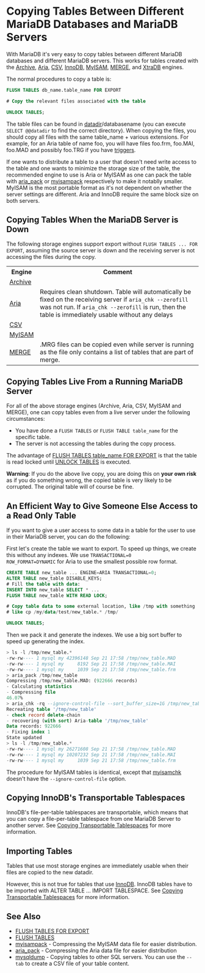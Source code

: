 # Copying Tables Between Different MariaDB Databases and MariaDB Servers

With MariaDB it's very easy to copy tables between different MariaDB databases
and different MariaDB servers. This works for tables created with the [Archive](/columns-storage-engines-and-plugins/storage-engines/archive/), [Aria](/columns-storage-engines-and-plugins/storage-engines/aria/), [CSV](/columns-storage-engines-and-plugins/storage-engines/csv/), [InnoDB](/columns-storage-engines-and-plugins/storage-engines/innodb/), [MyISAM](/kb/en/myisam/), [MERGE](/columns-storage-engines-and-plugins/storage-engines/merge/), and [XtraDB](/columns-storage-engines-and-plugins/storage-engines/innodb/) engines.

The normal procedures to copy a table is:

```sql
FLUSH TABLES db_name.table_name FOR EXPORT

# Copy the relevant files associated with the table

UNLOCK TABLES;
```

The table files can be found in [datadir](/kb/en/server-system-variables/#datadir)/databasename (you can execute
`SELECT @@datadir` to find the correct directory).
When copying the files, you should copy all files with the same
table_name + various extensions. For example, for an Aria table of
name foo, you will have files foo.frm, foo.MAI, foo.MAD and possibly
foo.TRG if you have [triggers](/programming-customizing-mariadb/triggers-events/triggers/).

If one wants to distribute a table to a user that doesn't need write
access to the table and one wants to minimize the storage size of the
table, the recommended engine to use is Aria or MyISAM as one can
pack the table with [aria_pack](/clients-utilities/aria-clients-and-utilities/aria_pack/) or [myisampack](/clients-utilities/myisam-clients-and-utilities/myisampack/) respectively to make it notablly
smaller. MyISAM is the most portable format as it's not dependent on
whether the server settings are different. Aria and InnoDB require the same
block size on both servers.

## Copying Tables When the MariaDB Server is Down

The following storage engines support export without `FLUSH TABLES ... FOR EXPORT`, assuming the source server is down and the receiving server is not accessing the files during the copy.

<table><tbody><tr><th>Engine</th><th>Comment</th></tr>
<tr><td><a href="/kb/en/archive/">Archive</a></td><td></td></tr>
<tr><td><a href="/kb/en/aria/">Aria</a></td><td>Requires clean shutdown. Table will automatically be fixed on the receiving server if <code>aria_chk --zerofill</code> was not run.  If <code>aria_chk --zerofill</code> is run, then the table is immediately usable without any delays</td></tr>
<tr><td><a href="/kb/en/csv/">CSV</a></td><td></td></tr>
<tr><td><a href="/kb/en/myisam/">MyISAM</a></td><td></td></tr>
<tr><td><a href="/kb/en/merge/">MERGE</a></td><td>.MRG files can be copied even while server is running as the file only contains a list of tables that are part of merge.</td></tr>
</tbody></table>

## Copying Tables Live From a Running MariaDB Server

For all of the above storage engines (Archive, Aria, CSV, MyISAM and MERGE), one can copy tables even from a live server under the following circumstances:

- You have done a `FLUSH TABLES` or `FLUSH TABLE table_name` for the specific table.
- The server is not accessing the tables during the copy process.

The advantage of [FLUSH TABLES table_name FOR EXPORT](/sql-statements-structure/sql-statements/administrative-sql-statements/flush-commands/flush-tables-for-export/) is that the table is read locked until [UNLOCK TABLES](/lock-tables-and-unlock-tables) is executed.

<strong>Warning</strong>: If you do the above live copy, you are doing this on <strong>your own risk</strong> as if you do something wrong, the copied table is very likely to be corrupted. The original table will of course be fine.

## An Efficient Way to Give Someone Else Access to a Read Only Table

If you want to give a user access to some data in a table for the user to use in
their MariaDB server, you can do the following:

First let's create the table we want to export. To speed up things, we
create this without any indexes. We use <code>TRANSACTIONAL=0
ROW_FORMAT=DYNAMIC</code> for Aria to use the smallest possible row format.

```sql
CREATE TABLE new_table ... ENGINE=ARIA TRANSACTIONAL=0;
ALTER TABLE new_table DISABLE_KEYS;
# Fill the table with data:
INSERT INTO new_table SELECT * ...
FLUSH TABLE new_table WITH READ LOCK;

# Copy table data to some external location, like /tmp with something
# like cp /my/data/test/new_table.* /tmp/

UNLOCK TABLES;
```

Then we pack it and generate the indexes. We use a big sort buffer to speed
up generating the index.

```sql
> ls -l /tmp/new_table.*
-rw-rw---- 1 mysql my 42396148 Sep 21 17:58 /tmp/new_table.MAD
-rw-rw---- 1 mysql my     8192 Sep 21 17:58 /tmp/new_table.MAI
-rw-rw---- 1 mysql my     1039 Sep 21 17:58 /tmp/new_table.frm
> aria_pack /tmp/new_table
Compressing /tmp/new_table.MAD: (922666 records)
- Calculating statistics
- Compressing file
46.07%
> aria_chk -rq --ignore-control-file --sort_buffer_size=1G /tmp/new_table
Recreating table '/tmp/new_table'
- check record delete-chain
- recovering (with sort) Aria-table '/tmp/new_table'
Data records: 922666
- Fixing index 1
State updated
> ls -l /tmp/new_table.*
-rw-rw---- 1 mysql my 26271608 Sep 21 17:58 /tmp/new_table.MAD
-rw-rw---- 1 mysql my 10207232 Sep 21 17:58 /tmp/new_table.MAI
-rw-rw---- 1 mysql my     1039 Sep 21 17:58 /tmp/new_table.frm
```

The procedure for MyISAM tables is identical, except that
[myisamchk](/clients-utilities/myisam-clients-and-utilities/myisamchk/) doesn't have the `--ignore-control-file` option.

## Copying InnoDB's Transportable Tablespaces

InnoDB's file-per-table tablespaces are transportable, which means that you can copy a file-per-table tablespace from one MariaDB Server to another server. See [Copying Transportable Tablespaces](/kb/en/innodb-file-per-table-tablespaces/#copying-transportable-tablespaces) for more information.

## Importing Tables

Tables that use most storage engines are immediately usable when their files are copied to the new <a undefined>datadir</a>.

However, this is not true for tables that use [InnoDB](/columns-storage-engines-and-plugins/storage-engines/innodb/). InnoDB tables have to be imported with <a undefined>ALTER TABLE ... IMPORT TABLESPACE</a>. See [Copying Transportable Tablespaces](/kb/en/innodb-file-per-table-tablespaces/#copying-transportable-tablespaces) for more information.

## See Also

- [FLUSH TABLES FOR EXPORT](/sql-statements-structure/sql-statements/administrative-sql-statements/flush-commands/flush-tables-for-export/)
- [FLUSH TABLES](/sql-statements-structure/sql-statements/administrative-sql-statements/flush-commands/flush/)
- [myisampack](/clients-utilities/myisam-clients-and-utilities/myisampack/) - Compressing the MyISAM data file for easier distribution.
- [aria_pack](/clients-utilities/aria-clients-and-utilities/aria_pack/) - Compressing the Aria data file for easier distribution
- [mysqldump](/clients-utilities/backup-restore-and-import-clients/mysqldump/) - Copying tables to other SQL servers. You can use the `--tab` to create a CSV file of your table content.